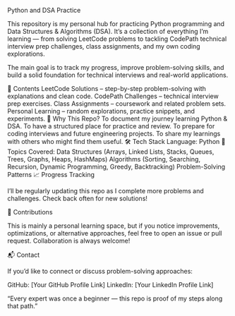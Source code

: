 Python and DSA Practice

This repository is my personal hub for practicing Python programming and Data Structures & Algorithms (DSA). It’s a collection of everything I’m learning — from solving LeetCode problems to tackling CodePath technical interview prep challenges, class assignments, and my own coding explorations.

The main goal is to track my progress, improve problem-solving skills, and build a solid foundation for technical interviews and real-world applications.

📂 Contents
LeetCode Solutions – step-by-step problem-solving with explanations and clean code.
CodePath Challenges – technical interview prep exercises.
Class Assignments – coursework and related problem sets.
Personal Learning – random explorations, practice snippets, and experiments.
🚀 Why This Repo?
To document my journey learning Python & DSA.
To have a structured place for practice and review.
To prepare for coding interviews and future engineering projects.
To share my learnings with others who might find them useful.
🛠️ Tech Stack
Language: Python 🐍
Topics Covered:
Data Structures (Arrays, Linked Lists, Stacks, Queues, Trees, Graphs, Heaps, HashMaps)
Algorithms (Sorting, Searching, Recursion, Dynamic Programming, Greedy, Backtracking)
Problem-Solving Patterns
📈 Progress Tracking

I’ll be regularly updating this repo as I complete more problems and challenges.
Check back often for new solutions!

🤝 Contributions

This is mainly a personal learning space, but if you notice improvements, optimizations, or alternative approaches, feel free to open an issue or pull request. Collaboration is always welcome!

📬 Contact

If you’d like to connect or discuss problem-solving approaches:

GitHub: [Your GitHub Profile Link]
LinkedIn: [Your LinkedIn Profile Link]

“Every expert was once a beginner — this repo is proof of my steps along that path.”

